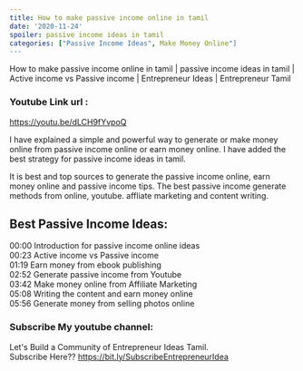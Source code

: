 ```yaml
---
title: How to make passive income online in tamil
date: '2020-11-24'
spoiler: passive income ideas in tamil 
categories: ["Passive Income Ideas", Make Money Online"]
---
```


How to make passive income online in tamil | passive income ideas in tamil | Active income vs Passive income | Entrepreneur Ideas | Entrepreneur Tamil

### Youtube Link url : 
https://youtu.be/dLCH9fYvpoQ

I have explained a simple and powerful way to generate or make money online from passive income online or earn money online. I have added the best strategy for passive income ideas in tamil.

It is best and top sources to generate the passive income online, earn money online and passive income tips. The best passive income generate methods from online, youtube. affliate marketing and content writing.

## Best Passive Income Ideas:

00:00 Introduction for passive income online ideas <br>
00:23 Active income vs Passive income <br>
01:19 Earn money from ebook publishing <br>
02:52 Generate passive income from Youtube <br>
03:42 Make money online from Affiliate Marketing <br>
05:08 Writing the content and earn money online <br> 
05:56 Generate money from selling photos online <br>

### Subscribe My youtube channel:

Let's Build a Community of Entrepreneur Ideas Tamil. <br>
Subscribe Here?? https://bit.ly/SubscribeEntrepreneurIdea 

